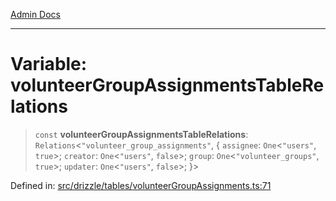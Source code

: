 [Admin Docs](/)

***

# Variable: volunteerGroupAssignmentsTableRelations

> `const` **volunteerGroupAssignmentsTableRelations**: `Relations`\<`"volunteer_group_assignments"`, \{ `assignee`: `One`\<`"users"`, `true`\>; `creator`: `One`\<`"users"`, `false`\>; `group`: `One`\<`"volunteer_groups"`, `true`\>; `updater`: `One`\<`"users"`, `false`\>; \}\>

Defined in: [src/drizzle/tables/volunteerGroupAssignments.ts:71](https://github.com/NishantSinghhhhh/talawa-api/blob/92ff044a4e2bbc8719de2b33b4f8d7d0a9aa0174/src/drizzle/tables/volunteerGroupAssignments.ts#L71)
